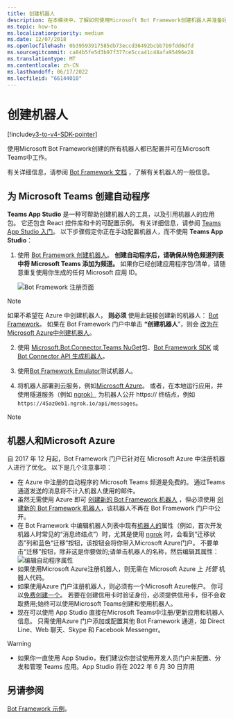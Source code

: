 ```yaml
---
title: 创建机器人
description: 在本模块中，了解如何使用Microsoft Bot Framework创建机器人并准备好在Microsoft Teams
ms.topic: how-to
ms.localizationpriority: medium
ms.date: 12/07/2018
ms.openlocfilehash: 0b39593917585db73eccd36492bcbb7b9fdd6dfd
ms.sourcegitcommit: ca84b5fe5d3b97f377ce5cca41c48afa95496e28
ms.translationtype: MT
ms.contentlocale: zh-CN
ms.lasthandoff: 06/17/2022
ms.locfileid: "66144010"
---
```

# <a name="create-a-bot"></a>创建机器人

[!include[v3-to-v4-SDK-pointer](~/includes/v3-to-v4-pointer-bots.md)]

使用Microsoft Bot Framework创建的所有机器人都已配置并可在Microsoft Teams中工作。

有关详细信息，请参阅 [Bot Framework 文档](/azure/bot-service/?view=azure-bot-service-3.0&preserve-view=true) ，了解有关机器人的一般信息。

## <a name="create-a-bot-for-microsoft-teams"></a>为 Microsoft Teams 创建自动程序

**Teams App Studio** 是一种可帮助创建机器人的工具，以及引用机器人的应用包。 它还包含 React 控件库和卡的可配置示例。 有关详细信息，请参阅 [Teams App Studio 入门](~/concepts/build-and-test/app-studio-overview.md)。 以下步骤假定你正在手动配置机器人，而不使用 **Teams App Studio**：

1. 使用 [Bot Framework 创建机器人](https://dev.botframework.com/bots/new)。 **创建自动程序后，请确保从特色频道列表中将 Microsoft Teams 添加为频道。** 如果你已经创建应用程序包/清单，请随意重复使用你生成的任何 Microsoft 应用 ID。

   ![Bot Framework 注册页面](~/assets/images/bots/bfregister.png)

> [!NOTE]
> 如果不希望在 Azure 中创建机器人， **则必须** 使用此链接创建新的机器人： [Bot Framework](https://dev.botframework.com/bots/new)。 如果在 Bot Framework 门户中单击 **“创建机器人**”，则会 [改为在Microsoft Azure中创建机器人](#bots-and-microsoft-azure)。

2. 使用 [Microsoft.Bot.Connector.Teams NuGet](https://www.nuget.org/packages/Microsoft.Bot.Connector.Teams)包、[Bot Framework SDK](https://github.com/microsoft/botframework-sdk) 或 [Bot Connector API 生成机器人](/bot-framework/rest-api/bot-framework-rest-connector-api-reference)。

3. 使用[Bot Framework Emulator](/bot-framework/debug-bots-emulator)测试机器人。

4. 将机器人部署到云服务，例如[Microsoft Azure](https://azure.microsoft.com/)。 或者，在本地运行应用，并使用隧道服务（例如 [ngrok）](https://ngrok.com) 为机器人公开 https:// 终结点，例如 `https://45az0eb1.ngrok.io/api/messages`。

> [!NOTE]
>
> ## <a name="bots-and-microsoft-azure"></a>机器人和Microsoft Azure
>
> 自 2017 年 12 月起，Bot Framework 门户已针对在 Microsoft Azure 中注册机器人进行了优化。 以下是几个注意事项：
>
> * 在 Azure 中注册的自动程序的 Microsoft Teams 频道是免费的。 通过Teams通道发送的消息将不计入机器人使用的邮件。
> * 虽然无需使用 Azure 即可 [创建新的 Bot Framework 机器人](https://dev.botframework.com/bots/new) ，但必须使用 [创建新的 Bot Framework 机器人](https://dev.botframework.com/bots/new)，该机器人不再在 Bot Framework 门户中公开。
> * 在 Bot Framework 中编辑机器人列表中现有[机器人的](https://dev.botframework.com/bots)属性（例如，首次开发机器人时常见的“消息终结点”）时，尤其是使用 [ngrok](https://ngrok.com) 时，会看到“迁移状态”列和蓝色“迁移”按钮，该按钮会将你带入Microsoft Azure门户。 不要单击“迁移”按钮，除非这是你要做的;请单击机器人的名称，然后编辑其属性：</br>
   ![编辑自动程序属性](~/assets/images/bots/bf-migrate-bot-to-azure.png)
> * 如果使用Microsoft Azure注册机器人，则无需在 Microsoft Azure 上 *托管* 机器人代码。
> * 如果使用Azure 门户注册机器人，则必须有一个Microsoft Azure帐户。 你可以[免费创建一个](https://azure.microsoft.com/free/)。 若要在创建信用卡时验证身份，必须提供信用卡，但不会收取费用;始终可以使用Microsoft Teams创建和使用机器人。
> * 现在可以使用 App Studio 直接在Microsoft Teams中注册/更新应用和机器人信息。 只需使用Azure 门户添加或配置其他 Bot Framework 通道，如 Direct Line、Web 聊天、Skype 和 Facebook Messenger。

> [!WARNING]
>* 如果你一直使用 App Studio，我们建议你尝试使用开发人员门户来配置、分发和管理 Teams 应用。App Studio 将在 2022 年 6 月 30 日弃用

## <a name="see-also"></a>另请参阅

[Bot Framework 示例](https://github.com/Microsoft/BotBuilder-Samples/blob/master/README.md)。
